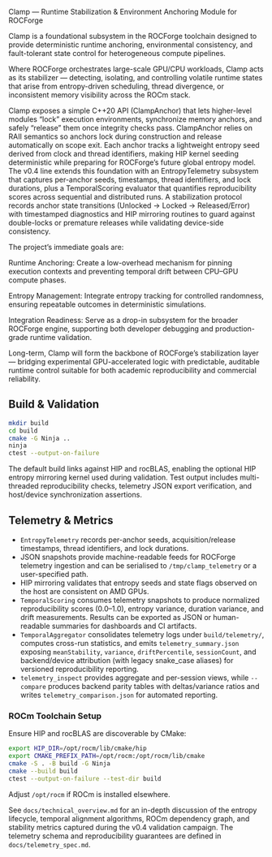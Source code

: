 Clamp — Runtime Stabilization & Environment Anchoring Module for ROCForge

Clamp is a foundational subsystem in the ROCForge toolchain designed to provide deterministic runtime anchoring, environmental consistency, and fault-tolerant state control for heterogeneous compute pipelines.

Where ROCForge orchestrates large-scale GPU/CPU workloads, Clamp acts as its stabilizer — detecting, isolating, and controlling volatile runtime states that arise from entropy-driven scheduling, thread divergence, or inconsistent memory visibility across the ROCm stack.

Clamp exposes a simple C++20 API (ClampAnchor) that lets higher-level modules “lock” execution environments, synchronize memory anchors, and safely “release” them once integrity checks pass. ClampAnchor relies on RAII semantics so anchors lock during construction and release automatically on scope exit. Each anchor tracks a lightweight entropy seed derived from clock and thread identifiers, making HIP kernel seeding deterministic while preparing for ROCForge’s future global entropy model. The v0.4 line extends this foundation with an EntropyTelemetry subsystem that captures per-anchor seeds, timestamps, thread identifiers, and lock durations, plus a TemporalScoring evaluator that quantifies reproducibility scores across sequential and distributed runs. A stabilization protocol records anchor state transitions (Unlocked → Locked → Released/Error) with timestamped diagnostics and HIP mirroring routines to guard against double-locks or premature releases while validating device-side consistency.

The project’s immediate goals are:

Runtime Anchoring: Create a low-overhead mechanism for pinning execution contexts and preventing temporal drift between CPU–GPU compute phases.

Entropy Management: Integrate entropy tracking for controlled randomness, ensuring repeatable outcomes in deterministic simulations.

Integration Readiness: Serve as a drop-in subsystem for the broader ROCForge engine, supporting both developer debugging and production-grade runtime validation.

Long-term, Clamp will form the backbone of ROCForge’s stabilization layer — bridging experimental GPU-accelerated logic with predictable, auditable runtime control suitable for both academic reproducibility and commercial reliability.

## Build & Validation
```bash
mkdir build
cd build
cmake -G Ninja ..
ninja
ctest --output-on-failure
```

The default build links against HIP and rocBLAS, enabling the optional HIP entropy mirroring kernel used during validation. Test output includes multi-threaded reproducibility checks, telemetry JSON export verification, and host/device synchronization assertions.

## Telemetry & Metrics
- `EntropyTelemetry` records per-anchor seeds, acquisition/release timestamps, thread identifiers, and lock durations.
- JSON snapshots provide machine-readable feeds for ROCForge telemetry ingestion and can be serialised to `/tmp/clamp_telemetry` or a user-specified path.
- HIP mirroring validates that entropy seeds and state flags observed on the host are consistent on AMD GPUs.
- `TemporalScoring` consumes telemetry snapshots to produce normalized reproducibility scores (0.0–1.0), entropy variance, duration variance, and drift measurements. Results can be exported as JSON or human-readable summaries for dashboards and CI artifacts.
- `TemporalAggregator` consolidates telemetry logs under `build/telemetry/`, computes cross-run statistics, and emits `telemetry_summary.json` exposing `meanStability`, `variance`, `driftPercentile`, `sessionCount`, and backend/device attribution (with legacy snake_case aliases) for versioned reproducibility reporting.
- `telemetry_inspect` provides aggregate and per-session views, while `--compare` produces backend parity tables with deltas/variance ratios and writes `telemetry_comparison.json` for automated reporting.

### ROCm Toolchain Setup
Ensure HIP and rocBLAS are discoverable by CMake:
```bash
export HIP_DIR=/opt/rocm/lib/cmake/hip
export CMAKE_PREFIX_PATH=/opt/rocm:/opt/rocm/lib/cmake
cmake -S . -B build -G Ninja
cmake --build build
ctest --output-on-failure --test-dir build
```
Adjust `/opt/rocm` if ROCm is installed elsewhere.

See `docs/technical_overview.md` for an in-depth discussion of the entropy lifecycle, temporal alignment algorithms, ROCm dependency graph, and stability metrics captured during the v0.4 validation campaign. The telemetry schema and reproducibility guarantees are defined in `docs/telemetry_spec.md`.
